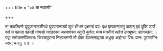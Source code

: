 +++
title = "०४ ता नव्यसो"

+++

ता तावश्विनौ युयुजानसप्तीरथे युज्यमानाश्वौ शुभं शॊभनं पृक्षमन्नं पय: पृक्ष इत्यन्ननामसु पाठात् इषं पुष्टिं ऊर्जं रसं च वहन्ता वहन्तौ नव्यसो नवतरस्य जरमाणस्य स्तुतिं कुर्वत: मन्म मननीयं स्तोत्रं उपभूषत: उपगच्छत: । यद्वा स्तोत्रसमीपेभवत: किञ्चयुवाना नित्यतरुणौ तौ होता देवानामाह्वाता अध्रुक् अद्रोग्धा प्रिय: प्रत्न: पुराणाग्नि: यक्षत् यजतु ॥ ४ ॥
